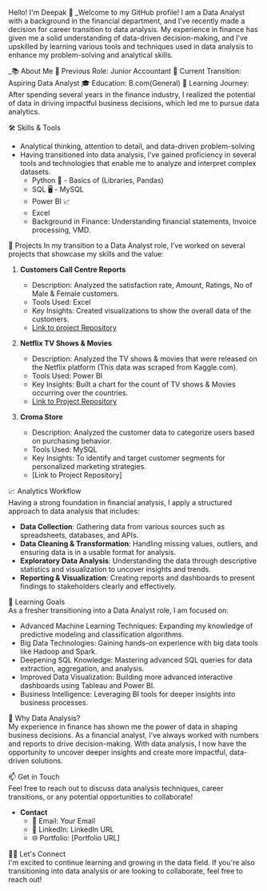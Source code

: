 Hello! I'm Deepak 👋 _Welcome to my GitHub profile! I am a Data Analyst with a background in the financial department, and I’ve recently made a decision for career transition to data analysis. My experience in finance has given me a solid understanding of data-driven decision-making, and I’ve upskilled by learning various tools and techniques used in data analysis to enhance my problem-solving and analytical skills.

_📚 About Me 
💼 Previous Role: Junior Accountant 
🔄 Current Transition: Aspiring Data Analyst 
🎓 Education: B.com(General) 
🌱 Learning Journey: After spending several years in the finance industry, I realized the potential of data in driving impactful business decisions, which led me to pursue data analytics. 

🛠️ Skills & Tools 
- Analytical thinking, attention to detail, and data-driven problem-solving
- Having transitioned into data analysis, I’ve gained proficiency in several tools and technologies that enable me to analyze and interpret complex datasets.
  - Python 🐍 - Basics of (Libraries, Pandas)
  - SQL 🖥️ - MySQL
  - Power BI 📈
  - Excel
  - Background in Finance: Understanding financial statements, Invoice processing, VMD.

🚀 Projects 
In my transition to a Data Analyst role, I’ve worked on several projects that showcase my skills and the value:

1. **Customers Call Centre Reports**  
   - Description: Analyzed the satisfaction rate, Amount, Ratings, No of Male & Female customers.  
   - Tools Used: Excel  
   - Key Insights: Created visualizations to show the overall data of the customers.  
   - [Link to project Repository](https://github.com/Deepak142002/Deepak142002/blob/main/data-excel-portfolio-project%20(Call%20centre%20employees%20data)%20(1).xlsx)

2. **Netflix TV Shows & Movies**  
   - Description: Analyzed the TV shows & movies that were released on the Netflix platform (This data was scraped from Kaggle.com).  
   - Tools Used: Power BI  
   - Key Insights: Built a chart for the count of TV shows & Movies occurring over the countries.  
   - [Link to Project Repository](https://github.com/Deepak142002/Deepak142002/blob/main/netflix_Project.pbix)

3. **Croma Store**  
   - Description: Analyzed the customer data to categorize users based on purchasing behavior.  
   - Tools Used: MySQL  
   - Key Insights: To identify and target customer segments for personalized marketing strategies.  
   - [Link to Project Repository]

📈 Analytics Workflow  
Having a strong foundation in financial analysis, I apply a structured approach to data analysis that includes:

- **Data Collection**: Gathering data from various sources such as spreadsheets, databases, and APIs.  
- **Data Cleaning & Transformation**: Handling missing values, outliers, and ensuring data is in a usable format for analysis.  
- **Exploratory Data Analysis**: Understanding the data through descriptive statistics and visualization to uncover insights and trends.  
- **Reporting & Visualization**: Creating reports and dashboards to present findings to stakeholders clearly and effectively.

🌱 Learning Goals  
As a fresher transitioning into a Data Analyst role, I am focused on:  
- Advanced Machine Learning Techniques: Expanding my knowledge of predictive modeling and classification algorithms.  
- Big Data Technologies: Gaining hands-on experience with big data tools like Hadoop and Spark.  
- Deepening SQL Knowledge: Mastering advanced SQL queries for data extraction, aggregation, and analysis.  
- Improved Data Visualization: Building more advanced interactive dashboards using Tableau and Power BI.  
- Business Intelligence: Leveraging BI tools for deeper insights into business processes.

🌟 Why Data Analysis?  
My experience in finance has shown me the power of data in shaping business decisions. As a financial analyst, I’ve always worked with numbers and reports to drive decision-making. With data analysis, I now have the opportunity to uncover deeper insights and create more impactful, data-driven solutions.

📫 Get in Touch  
Feel free to reach out to discuss data analysis techniques, career transitions, or any potential opportunities to collaborate!

- **Contact**  
  - 📧 Email: Your Email  
  - 🔗 LinkedIn: LinkedIn URL  
  - 🌐 Portfolio: [Portfolio URL]  

👩‍💻 Let's Connect  
I'm excited to continue learning and growing in the data field. If you're also transitioning into data analysis or are looking to collaborate, feel free to reach out!
